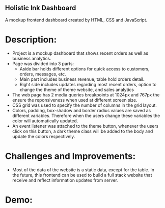 ## Holistic Ink Dashboard 
A mockup frontend dashboard created by HTML, CSS and JavaScript.

# Description:
- Project is a mockup dashboard that shows recent orders as well as business analytics. 
- Page was divided into 3 parts: 
    - Aside bar holds different options for quick access to customers, orders, messages, etc. 
    - Main part includes business revenue, table hold orders detail. 
    - Right side includes updates regarding most recent orders, option to change the theme of theme website, and sales analytics
- The web page has 2 media queries breakpoints at 1024px and 767px the ensure the reponsiveness when used at different screen size. 
- CSS grid was used to specify the number of columns in the grid layout. 
- Colors, padding, box-shadow and border radius values are saved as different variables. Therefore when the users change these variables the color will automatically updated. 
- An event listener was attached to the theme button, whenever the users click on this button, a dark theme class will be added to the body and update the colors respectively. 

# Challenges and Improvements:
- Most of the data of the website is a static data, except for the table. In the future, this frontend can be used to build a full stack website that receive and reflect information updates from server. 

# Demo: 




